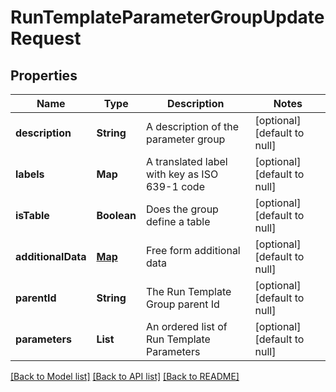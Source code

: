 # RunTemplateParameterGroupUpdateRequest
## Properties

| Name | Type | Description | Notes |
|------------ | ------------- | ------------- | -------------|
| **description** | **String** | A description of the parameter group | [optional] [default to null] |
| **labels** | **Map** | A translated label with key as ISO 639-1 code | [optional] [default to null] |
| **isTable** | **Boolean** | Does the group define a table | [optional] [default to null] |
| **additionalData** | [**Map**](AnyType.md) | Free form additional data | [optional] [default to null] |
| **parentId** | **String** | The Run Template Group parent Id | [optional] [default to null] |
| **parameters** | **List** | An ordered list of Run Template Parameters | [optional] [default to null] |

[[Back to Model list]](../README.md#documentation-for-models) [[Back to API list]](../README.md#documentation-for-api-endpoints) [[Back to README]](../README.md)

